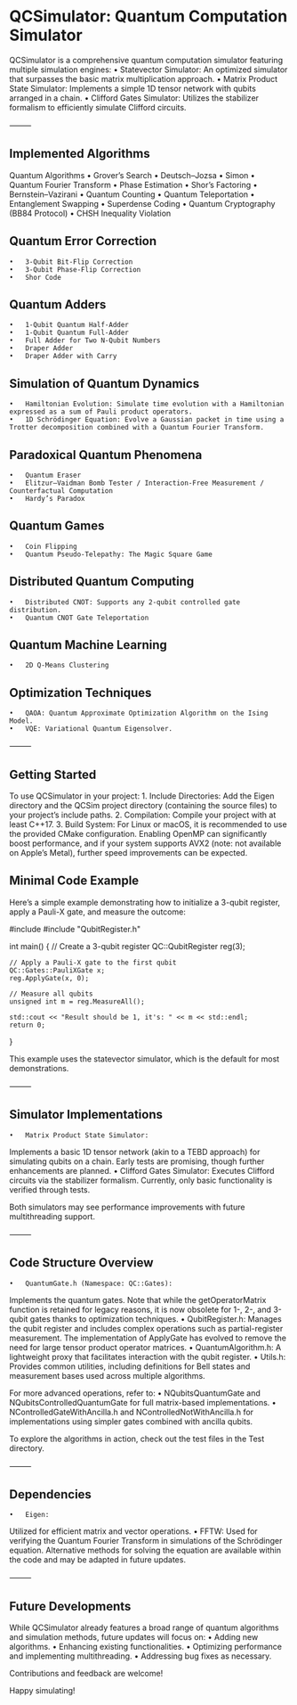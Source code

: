 # QCSimulator: Quantum Computation Simulator

QCSimulator is a comprehensive quantum computation simulator featuring multiple simulation engines:
	•	Statevector Simulator: An optimized simulator that surpasses the basic matrix multiplication approach.
	•	Matrix Product State Simulator: Implements a simple 1D tensor network with qubits arranged in a chain.
	•	Clifford Gates Simulator: Utilizes the stabilizer formalism to efficiently simulate Clifford circuits.

⸻

## Implemented Algorithms

Quantum Algorithms
	•	Grover’s Search
	•	Deutsch–Jozsa
	•	Simon
	•	Quantum Fourier Transform
	•	Phase Estimation
	•	Shor’s Factoring
	•	Bernstein–Vazirani
	•	Quantum Counting
	•	Quantum Teleportation
	•	Entanglement Swapping
	•	Superdense Coding
	•	Quantum Cryptography (BB84 Protocol)
	•	CHSH Inequality Violation

## Quantum Error Correction
	•	3-Qubit Bit-Flip Correction
	•	3-Qubit Phase-Flip Correction
	•	Shor Code

## Quantum Adders
	•	1-Qubit Quantum Half-Adder
	•	1-Qubit Quantum Full-Adder
	•	Full Adder for Two N-Qubit Numbers
	•	Draper Adder
	•	Draper Adder with Carry

## Simulation of Quantum Dynamics
	•	Hamiltonian Evolution: Simulate time evolution with a Hamiltonian expressed as a sum of Pauli product operators.
	•	1D Schrödinger Equation: Evolve a Gaussian packet in time using a Trotter decomposition combined with a Quantum Fourier Transform.

## Paradoxical Quantum Phenomena
	•	Quantum Eraser
	•	Elitzur–Vaidman Bomb Tester / Interaction-Free Measurement / Counterfactual Computation
	•	Hardy’s Paradox

## Quantum Games
	•	Coin Flipping
	•	Quantum Pseudo-Telepathy: The Magic Square Game

## Distributed Quantum Computing
	•	Distributed CNOT: Supports any 2-qubit controlled gate distribution.
	•	Quantum CNOT Gate Teleportation

## Quantum Machine Learning
	•	2D Q-Means Clustering

## Optimization Techniques
	•	QAOA: Quantum Approximate Optimization Algorithm on the Ising Model.
	•	VQE: Variational Quantum Eigensolver.

⸻

## Getting Started

To use QCSimulator in your project:
	1.	Include Directories:
Add the Eigen directory and the QCSim project directory (containing the source files) to your project’s include paths.
	2.	Compilation:
Compile your project with at least C++17.
	3.	Build System:
For Linux or macOS, it is recommended to use the provided CMake configuration. Enabling OpenMP can significantly boost performance, and if your system supports AVX2 (note: not available on Apple’s Metal), further speed improvements can be expected.

## Minimal Code Example

Here’s a simple example demonstrating how to initialize a 3-qubit register, apply a Pauli-X gate, and measure the outcome:

#include <iostream>
#include "QubitRegister.h"

int main() {
    // Create a 3-qubit register
    QC::QubitRegister reg(3);
    
    // Apply a Pauli-X gate to the first qubit
    QC::Gates::PauliXGate x;
    reg.ApplyGate(x, 0);
    
    // Measure all qubits
    unsigned int m = reg.MeasureAll();
    
    std::cout << "Result should be 1, it's: " << m << std::endl;
    return 0;
}

This example uses the statevector simulator, which is the default for most demonstrations.

⸻

## Simulator Implementations
	•	Matrix Product State Simulator:
Implements a basic 1D tensor network (akin to a TEBD approach) for simulating qubits on a chain. Early tests are promising, though further enhancements are planned.
	•	Clifford Gates Simulator:
Executes Clifford circuits via the stabilizer formalism. Currently, only basic functionality is verified through tests.

Both simulators may see performance improvements with future multithreading support.

⸻

## Code Structure Overview
	•	QuantumGate.h (Namespace: QC::Gates):
Implements the quantum gates. Note that while the getOperatorMatrix function is retained for legacy reasons, it is now obsolete for 1-, 2-, and 3-qubit gates thanks to optimization techniques.
	•	QubitRegister.h:
Manages the qubit register and includes complex operations such as partial-register measurement. The implementation of ApplyGate has evolved to remove the need for large tensor product operator matrices.
	•	QuantumAlgorithm.h:
A lightweight proxy that facilitates interaction with the qubit register.
	•	Utils.h:
Provides common utilities, including definitions for Bell states and measurement bases used across multiple algorithms.

For more advanced operations, refer to:
	•	NQubitsQuantumGate and NQubitsControlledQuantumGate for full matrix-based implementations.
	•	NControlledGateWithAncilla.h and NControlledNotWithAncilla.h for implementations using simpler gates combined with ancilla qubits.

To explore the algorithms in action, check out the test files in the Test directory.

⸻

## Dependencies
	•	Eigen:
Utilized for efficient matrix and vector operations.
	•	FFTW:
Used for verifying the Quantum Fourier Transform in simulations of the Schrödinger equation. Alternative methods for solving the equation are available within the code and may be adapted in future updates.

⸻

## Future Developments

While QCSimulator already features a broad range of quantum algorithms and simulation methods, future updates will focus on:
	•	Adding new algorithms.
	•	Enhancing existing functionalities.
	•	Optimizing performance and implementing multithreading.
	•	Addressing bug fixes as necessary.

Contributions and feedback are welcome!

Happy simulating!